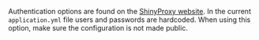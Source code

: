 Authentication options are found on the [ShinyProxy website](https://www.shinyproxy.io/documentation/configuration/#authentication). In the current `application.yml` file users and passwords are hardcoded. When using this option, make sure the configuration is not made public.